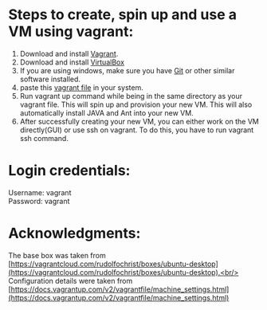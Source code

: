 # Steps to create, spin up and use a VM using vagrant:

 1. Download and install [Vagrant](https://www.vagrantup.com/downloads.html).
 2. Download and install [VirtualBox](https://www.virtualbox.org/wiki/Downloads)
 3. If you are using windows, make sure you have [Git](https://git-scm.com/downloads) or other similar software installed.
 4. paste this [vagrant file](https://github.com/SoftwareEngineeringToolDemos/FSE-2014-XMLMate/blob/master/build-vm/Vagrantfile) in your system.
 5. Run vagrant up command while being in the same directory as your vagrant file. This will spin up and provision your new VM. 
    This will also automatically install JAVA and Ant into your new VM. 
 6. After successfully creating your new VM, you can either work on the VM directly(GUI) or use ssh on vagrant. To do this, you have to run 
    vagrant ssh command. 

# Login credentials:
 Username: vagrant<br/>
 Password: vagrant

# Acknowledgments:

The base box was taken from [https://vagrantcloud.com/rudolfochrist/boxes/ubuntu-desktop](https://vagrantcloud.com/rudolfochrist/boxes/ubuntu-desktop).<br/>
Configuration details were taken from [https://docs.vagrantup.com/v2/vagrantfile/machine_settings.html](https://docs.vagrantup.com/v2/vagrantfile/machine_settings.html)
